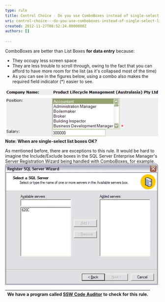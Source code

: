```yaml
---
type: rule
title: Control Choice - Do you use ComboBoxes instead of single-select List Boxes?
uri: control-choice---do-you-use-comboboxes-instead-of-single-select-list-boxes
created: 2012-11-27T08:52:24.0000000Z
authors: []

---
```


ComboBoxes are better than List Boxes **for data entry** because:

- They occupy less screen space
- They are less trouble to scroll through, owing to the fact that you can afford to have more room for the list (as it's collapsed most of the time)
- As you can see in the figures below, using a combo also makes the required field indicator (\*) easier to see.

 ![ Bad Example - Using list boxes![Web Page with ComboBox](../../assets/ListBoxesAreEvil_SingleSelectGood.gif)](../../assets/ListBoxesAreEvil_SingleSelectBad.gif)
**Note: When are single-select list boxes OK?**

As mentioned before, there are exceptions to this rule. It would be hard to imagine the Include/Exclude boxes in the SQL Server Enterprise Manager's Server Registration Wizard being handled with ComboBoxes, for example.
![ Include/Exclude Listboxes are an example of a valid use for List Boxes](../../assets/ListBoxesAreEvil_ExceptForThisOne.gif)

| We have a program called [SSW Code Auditor](http://www.ssw.com.au/ssw/CodeAuditor/) to check for this rule. |
| --- |
